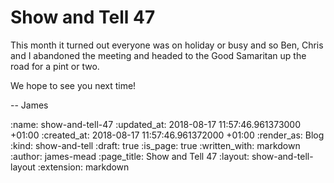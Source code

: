 Show and Tell 47
================

This month it turned out everyone was on holiday or busy and so Ben, Chris and I abandoned the meeting and headed to the Good Samaritan up the road for a pint or two.

We hope to see you next time!

-- James

:name: show-and-tell-47
:updated_at: 2018-08-17 11:57:46.961373000 +01:00
:created_at: 2018-08-17 11:57:46.961372000 +01:00
:render_as: Blog
:kind: show-and-tell
:draft: true
:is_page: true
:written_with: markdown
:author: james-mead
:page_title: Show and Tell 47
:layout: show-and-tell-layout
:extension: markdown
